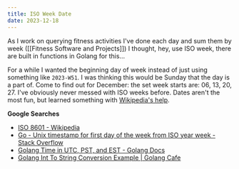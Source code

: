 ```yaml
---
title: ISO Week Date
date: 2023-12-18
---
```

As I work on querying fitness activities I've done each day and sum them by week ([[Fitness Software and Projects]]) I thought, hey, use ISO week, there are built in functions in Golang for this...

For a while I wanted the beginning day of week instead of just using something like `2023-W51`. I was thinking this would be Sunday that the day is a part of. Come to find out for December: the set week starts are: 06, 13, 20, 27.  I've obviously never messed with ISO weeks before. Dates aren't the most fun, but learned something with [Wikipedia's help](https://en.wikipedia.org/wiki/ISO_week_date#Dates_with_fixed_week_number).

**Google Searches**
* [ISO 8601 - Wikipedia](https://en.wikipedia.org/wiki/ISO_8601)
* [Go - Unix timestamp for first day of the week from ISO year week - Stack Overflow](https://stackoverflow.com/questions/18624177/go-unix-timestamp-for-first-day-of-the-week-from-iso-year-week)
* [Golang Time in UTC, PST, and EST - Golang Docs](https://golangdocs.com/golang-time-in-utc-pst-est)
* [Golang Int To String Conversion Example | Golang Cafe](https://golang.cafe/blog/golang-int-to-string-conversion-example.html)